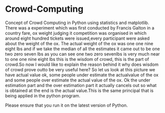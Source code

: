 # Crowd-Computing
Concept of Crowd Computing in Python using statistics and matplotlib.
There was a experiment which was first conducted by Francis Galton in a country fare, ox weight judging it competition was organised in which around eight hundred tickets were issued,every participant were asked about the weight of the ox. The actual weight of the ox was one one nine eight lbs and if we take the median of all the estimates it came out to be one two zero seven  lbs as you can see one two zero sevenlbs is very much near to one one nine eight lbs this is the wisdom of crowd, this is the part of crowd.So now I would like to explain the reason behind it why does wisdom of crowd prove outto be very useful here? So let us look at this picture we have actual value ok, some people under estimate the actualvalue of the ox and some people over estimate the actual value of the ox. Ok the under estimation part and the over estimation part it actually cancels out so what is obtained at the end is the actual value.This is the same principal that is being applied in the python program.

Please ensure that you run it on the latest version of Python.
